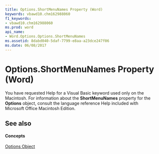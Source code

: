 ```yaml
---
title: Options.ShortMenuNames Property (Word)
keywords: vbawd10.chm162988060
f1_keywords:
- vbawd10.chm162988060
ms.prod: word
api_name:
- Word.Options.Options.ShortMenuNames
ms.assetid: 8dabd040-5daf-7799-e8aa-a23dce247f06
ms.date: 06/08/2017
---
```



# Options.ShortMenuNames Property (Word)

You have requested Help for a Visual Basic keyword used only on the Macintosh. For information about the  **ShortMenuNames** property for the **Options** object, consult the language reference Help included with Microsoft Office Macintosh Edition.


## See also


#### Concepts


[Options Object](Word.Options.md)

